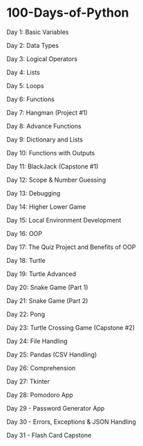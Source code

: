 # 100-Days-of-Python
Day 1:  Basic Variables

Day 2:  Data Types

Day 3:  Logical Operators

Day 4:  Lists

Day 5:  Loops

Day 6:  Functions

Day 7:  Hangman (Project #1)

Day 8: Advance Functions

Day 9: Dictionary and Lists

Day 10: Functions with Outputs

Day 11: BlackJack (Capstone #1)

Day 12: Scope & Number Guessing

Day 13: Debugging

Day 14: Higher Lower Game

Day 15: Local Environment Development

Day 16: OOP

Day 17: The Quiz Project and Benefits of OOP

Day 18: Turtle

Day 19: Turtle Advanced

Day 20: Snake Game (Part 1)

Day 21: Snake Game (Part 2)

Day 22: Pong

Day 23: Turtle Crossing Game (Capstone #2)

Day 24: File Handling

Day 25: Pandas (CSV Handling)

Day 26: Comprehension

Day 27: Tkinter

Day 28: Pomodoro App

Day 29 - Password Generator App

Day 30 - Errors, Exceptions & JSON Handling

Day 31 - Flash Card Capstone
